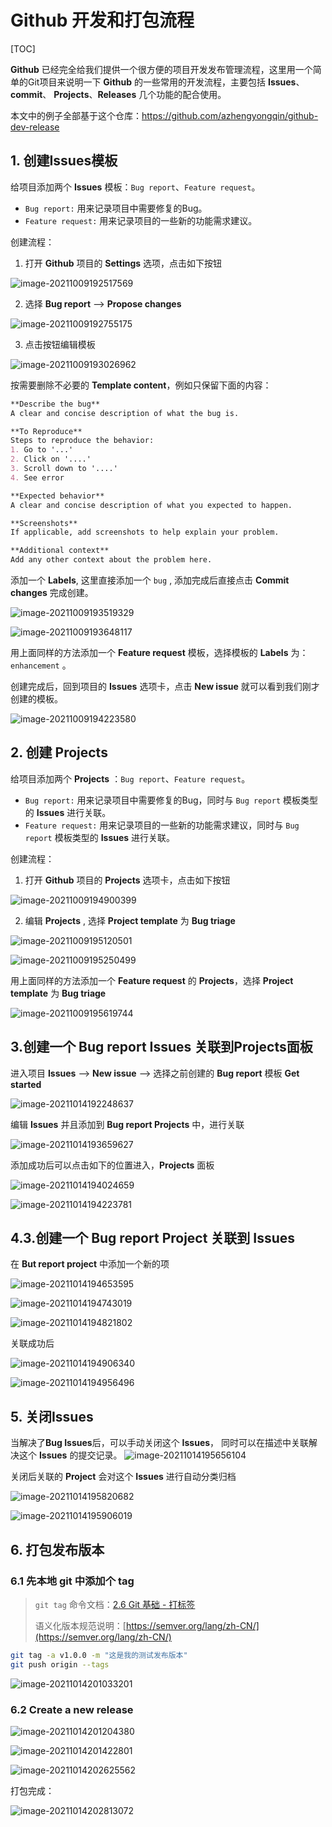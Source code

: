 # Github 开发和打包流程

[TOC]

**Github** 已经完全给我们提供一个很方便的项目开发发布管理流程，这里用一个简单的Git项目来说明一下 **Github** 的一些常用的开发流程，主要包括 **Issues**、**commit**、 **Projects**、**Releases** 几个功能的配合使用。

本文中的例子全部基于这个仓库：https://github.com/azhengyongqin/github-dev-release



## 1. 创建Issues模板
给项目添加两个 **Issues** 模板：`Bug report`、`Feature request`。
- `Bug report:` 用来记录项目中需要修复的Bug。
- `Feature request:` 用来记录项目的一些新的功能需求建议。



创建流程：

1. 打开 **Github** 项目的 **Settings** 选项，点击如下按钮

![image-20211009192517569](README.assets/image-20211009192517569.png)

2. 选择 **Bug report** --> **Propose changes**

![image-20211009192755175](README.assets/image-20211009192755175.png)

3. 点击按钮编辑模板

![image-20211009193026962](README.assets/image-20211009193026962.png)

按需要删除不必要的 **Template content**，例如只保留下面的内容：

```markdown
**Describe the bug**
A clear and concise description of what the bug is.

**To Reproduce**
Steps to reproduce the behavior:
1. Go to '...'
2. Click on '....'
3. Scroll down to '....'
4. See error

**Expected behavior**
A clear and concise description of what you expected to happen.

**Screenshots**
If applicable, add screenshots to help explain your problem.

**Additional context**
Add any other context about the problem here.

```

添加一个 **Labels**, 这里直接添加一个 `bug` , 添加完成后直接点击 **Commit changes** 完成创建。

![image-20211009193519329](README.assets/image-20211009193519329.png)

![image-20211009193648117](README.assets/image-20211009193648117.png)

用上面同样的方法添加一个 **Feature request** 模板，选择模板的 **Labels** 为：`enhancement` 。



创建完成后，回到项目的 **Issues** 选项卡，点击 **New issue** 就可以看到我们刚才创建的模板。

![image-20211009194223580](README.assets/image-20211009194223580.png)



## 2. 创建 Projects 

给项目添加两个 **Projects** ：`Bug report`、`Feature request`。

- `Bug report:` 用来记录项目中需要修复的Bug，同时与 `Bug report` 模板类型的 **Issues** 进行关联。
- `Feature request:` 用来记录项目的一些新的功能需求建议，同时与 `Bug report` 模板类型的 **Issues** 进行关联。



创建流程：

1. 打开 **Github** 项目的 **Projects** 选项卡，点击如下按钮

![image-20211009194900399](README.assets/image-20211009194900399.png)

2. 编辑 **Projects** , 选择 **Project template** 为 **Bug triage** 

![image-20211009195120501](README.assets/image-20211009195120501.png)

![image-20211009195250499](README.assets/image-20211009195250499.png)

用上面同样的方法添加一个 **Feature request** 的 **Projects**，选择 **Project template** 为 **Bug triage** 

![image-20211009195619744](README.assets/image-20211009195619744.png)



## 3.创建一个 Bug report Issues 关联到Projects面板

进入项目 **Issues**  --> **New issue** --> 选择之前创建的 **Bug report** 模板 **Get started**

![image-20211014192248637](README.assets/image-20211014192248637.png)

编辑 **Issues** 并且添加到 **Bug report Projects** 中，进行关联

![image-20211014193659627](README.assets/image-20211014193659627.png)

添加成功后可以点击如下的位置进入，**Projects** 面板

![image-20211014194024659](README.assets/image-20211014194024659.png)

![image-20211014194223781](README.assets/image-20211014194223781.png)



## 4.3.创建一个 Bug report Project 关联到 Issues 

在 **But report project** 中添加一个新的项

![image-20211014194653595](README.assets/image-20211014194653595.png)

![image-20211014194743019](README.assets/image-20211014194743019.png)

![image-20211014194821802](README.assets/image-20211014194821802.png)

关联成功后

![image-20211014194906340](README.assets/image-20211014194906340.png)

![image-20211014194956496](README.assets/image-20211014194956496.png)



## 5. 关闭Issues

当解决了**Bug Issues**后，可以手动关闭这个 **Issues**， 同时可以在描述中关联解决这个 **Issues** 的提交记录。
![image-20211014195656104](README.assets/image-20211014195656104.png)

关闭后关联的 **Project** 会对这个 **Issues** 进行自动分类归档

![image-20211014195820682](README.assets/image-20211014195820682.png)

![image-20211014195906019](README.assets/image-20211014195906019.png)



## 6. 打包发布版本

### 6.1 先本地 **git** 中添加个 **tag**

>  `git tag` 命令文档：[2.6 Git 基础 - 打标签](https://git-scm.com/book/zh/v2/Git-%E5%9F%BA%E7%A1%80-%E6%89%93%E6%A0%87%E7%AD%BE)
>
> 语义化版本规范说明：[https://semver.org/lang/zh-CN/](https://semver.org/lang/zh-CN/)

```bash
git tag -a v1.0.0 -m "这是我的测试发布版本"
git push origin --tags
```

![image-20211014201033201](README.assets/image-20211014201033201.png)



### 6.2 Create a new release

![image-20211014201204380](README.assets/image-20211014201204380.png)

![image-20211014201422801](README.assets/image-20211014201422801.png)

![image-20211014202625562](README.assets/image-20211014202625562.png)

打包完成：

![image-20211014202813072](README.assets/image-20211014202813072.png)

